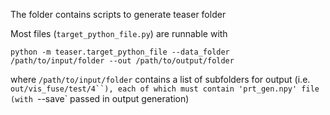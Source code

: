 The folder contains scripts to generate teaser folder

Most files (`target_python_file.py`) are runnable with

```
python -m teaser.target_python_file --data_folder /path/to/input/folder --out /path/to/output/folder
```

where `/path/to/input/folder` contains a list of subfolders for output (i.e. `out/vis_fuse/test/4``), each of which must contain 'prt_gen.npy' file (with `--save` passed in output generation)
